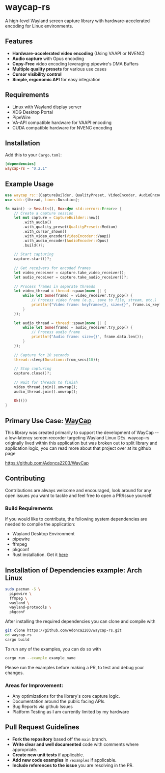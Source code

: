 # waycap-rs

A high-level Wayland screen capture library with hardware-accelerated encoding for Linux environments.

## Features

- **Hardware-accelerated video encoding** (Using VAAPI or NVENC)
- **Audio capture** with Opus encoding
- **Copy-Free** video encoding leveraging pipewire's DMA Buffers
- **Multiple quality presets** for various use cases
- **Cursor visibility control**
- **Simple, ergonomic API** for easy integration

## Requirements

- Linux with Wayland display server
- XDG Desktop Portal
- PipeWire
- VA-API compatible hardware for VAAPI encoding
- CUDA compatible hardware for NVENC encoding

## Installation

Add this to your `Cargo.toml`:

```toml
[dependencies]
waycap-rs = "0.2.1"
```

## Example Usage
```rust
use waycap_rs::{CaptureBuilder, QualityPreset, VideoEncoder, AudioEncoder};
use std::{thread, time::Duration};

fn main() -> Result<(), Box<dyn std::error::Error>> {
    // Create a capture session
    let mut capture = CaptureBuilder::new()
        .with_audio()
        .with_quality_preset(QualityPreset::Medium)
        .with_cursor_shown()
        .with_video_encoder(VideoEncoder::Vaapi)
        .with_audio_encoder(AudioEncoder::Opus)
        .build()?;
    
    // Start capturing
    capture.start()?;
    
    // Get receivers for encoded frames
    let video_receiver = capture.take_video_receiver();
    let audio_receiver = capture.take_audio_receiver()?;
    
    // Process frames in separate threads
    let video_thread = thread::spawn(move || {
        while let Some(frame) = video_receiver.try_pop() {
            // Process video frame (e.g., save to file, stream, etc.)
            println!("Video frame: keyframe={}, size={}", frame.is_keyframe, frame.data.len());
        }
    });
    
    let audio_thread = thread::spawn(move || {
        while let Some(frame) = audio_receiver.try_pop() {
            // Process audio frame
            println!("Audio frame: size={}", frame.data.len());
        }
    });
    
    // Capture for 10 seconds
    thread::sleep(Duration::from_secs(10));
    
    // Stop capturing
    capture.close()?;
    
    // Wait for threads to finish
    video_thread.join().unwrap();
    audio_thread.join().unwrap();
    
    Ok(())
}
```

## Primary Use Case: [WayCap](https://github.com/Adonca2203/WayCap)
This library was created primarily to support the development of WayCap -- a low-latency screen recorder targeting Wayland Linux DEs.
waycap-rs originally lived within this application but was broken out to split library and application logic, you can read more about
that project over at its github page

https://github.com/Adonca2203/WayCap

## Contributing
Contributions are always welcome and encouraged, look around for any open issues you want to tackle and 
feel free to open a PR/Issue yourself.

### Build Requirements

If you would like to contribute, the following system dependencies are needed to compile the application:

- Wayland Desktop Environment
- pipewire
- ffmpeg
- pkgconf
- Rust installation. Get it [here](https://www.rust-lang.org/tools/install)

## Installation of Dependencies example: Arch Linux
```bash
sudo pacman -S \
  pipewire \
  ffmpeg \
  wayland \
  wayland-protocols \
  pkgconf
```

After installing the required dependencies you can clone and compile with
```bash
git clone https://github.com/Adonca2203/waycap-rs.git
cd waycap-rs
cargo build
```

To run any of the examples, you can do so with
```bash
cargo run --example example_name
```

Please run the examples before making a PR, to test and debug your changes.

### Areas for Improvement:
- Any optimizations for the library's core capture logic.
- Documentation around the public facing APIs.
- Bug Reports via github Issues
- Platform Testing as I am currently limited by my hardware

## Pull Request Guidelines
- **Fork the repository** based off the `main` branch.
- **Write clear and well documented** code with comments where appropriate.
- **Create new unit tests** if applicable.
- **Add new code examples** in `/examples` if applicable.
- **Include references to the issue** you are resolving in the PR.
